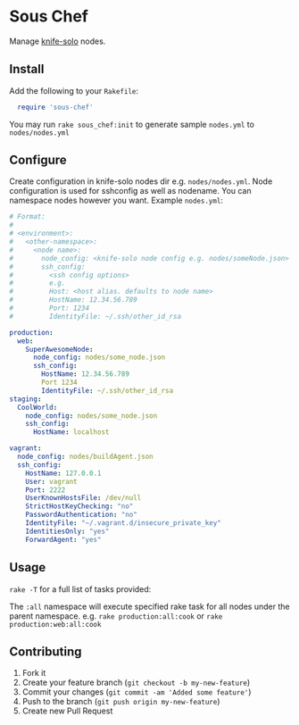 # Sous Chef

Manage [knife-solo](http://matschaffer.github.com/knife-solo/) nodes.

## Install

Add the following to your `Rakefile`:

```ruby
  require 'sous-chef'
```

You may run `rake sous_chef:init` to generate sample `nodes.yml` to
`nodes/nodes.yml`

## Configure

Create configuration in knife-solo nodes dir e.g. `nodes/nodes.yml`. Node
configuration is used for sshconfig as well as nodename. You can namespace
nodes however you want. Example `nodes.yml`:

```yaml
# Format:
#
# <environment>:
#   <other-namespace>:
#     <node name>:
#       node_config: <knife-solo node config e.g. nodes/someNode.json>
#       ssh_config:
#         <ssh config options>
#         e.g.
#         Host: <host alias. defaults to node name>
#         HostName: 12.34.56.789
#         Port: 1234
#         IdentityFile: ~/.ssh/other_id_rsa

production:
  web:
    SuperAwesomeNode:
      node_config: nodes/some_node.json
      ssh_config:
        HostName: 12.34.56.789
        Port 1234
        IdentityFile: ~/.ssh/other_id_rsa
staging:
  CoolWorld:
    node_config: nodes/some_node.json
    ssh_config:
      HostName: localhost

vagrant:
  node_config: nodes/buildAgent.json
  ssh_config:
    HostName: 127.0.0.1
    User: vagrant
    Port: 2222
    UserKnownHostsFile: /dev/null
    StrictHostKeyChecking: "no"
    PasswordAuthentication: "no"
    IdentityFile: "~/.vagrant.d/insecure_private_key"
    IdentitiesOnly: "yes"
    ForwardAgent: "yes"
```

## Usage

`rake -T` for a full list of tasks provided:

The `:all` namespace will execute specified rake task for all nodes under the
parent namespace. e.g. `rake production:all:cook` or `rake
production:web:all:cook`

## Contributing

1. Fork it
2. Create your feature branch (`git checkout -b my-new-feature`)
3. Commit your changes (`git commit -am 'Added some feature'`)
4. Push to the branch (`git push origin my-new-feature`)
5. Create new Pull Request

